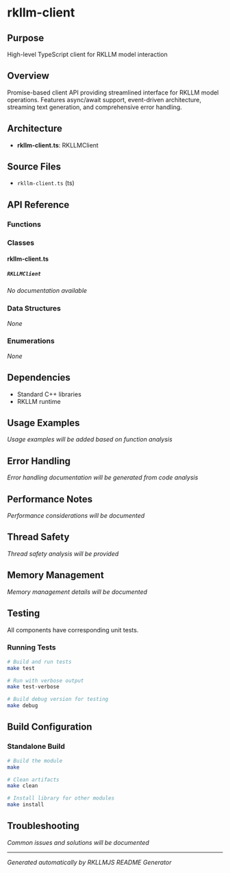 # rkllm-client

## Purpose
High-level TypeScript client for RKLLM model interaction

## Overview
Promise-based client API providing streamlined interface for RKLLM model operations. Features async/await support, event-driven architecture, streaming text generation, and comprehensive error handling.

## Architecture
- **rkllm-client.ts**: RKLLMClient


## Source Files
- `rkllm-client.ts` (ts)


## API Reference

### Functions


### Classes
#### rkllm-client.ts

##### `RKLLMClient`
*No documentation available*



### Data Structures
*None*

### Enumerations
*None*

## Dependencies
- Standard C++ libraries
- RKLLM runtime

## Usage Examples
*Usage examples will be added based on function analysis*

## Error Handling
*Error handling documentation will be generated from code analysis*

## Performance Notes
*Performance considerations will be documented*

## Thread Safety
*Thread safety analysis will be provided*

## Memory Management
*Memory management details will be documented*

## Testing
All components have corresponding unit tests.

### Running Tests
```bash
# Build and run tests
make test

# Run with verbose output
make test-verbose

# Build debug version for testing
make debug
```

## Build Configuration

### Standalone Build
```bash
# Build the module
make

# Clean artifacts
make clean

# Install library for other modules
make install
```

## Troubleshooting
*Common issues and solutions will be documented*

---
*Generated automatically by RKLLMJS README Generator*